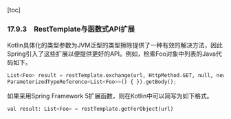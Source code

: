 [toc]

### 17.9.3　RestTemplate与函数式API扩展

Kotlin具体化的类型参数为JVM泛型的类型擦除提供了一种有效的解决方法，因此Spring引入了这些扩展以便提供更好的API。例如，检索Foo对象中列表的Java代码如下。

```python
List<Foo> result = restTemplate.exchange(url, HttpMethod.GET, null, new 
ParameterizedTypeReference<List<Foo>>() { }).getBody();
```

如果采用Spring Framework 5扩展函数，则在Kotlin中可以简写为如下格式。

```python
val result: List<Foo> = restTemplate.getForObject(url)
```

